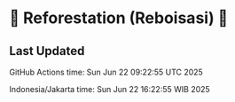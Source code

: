 
# 🌳 Reforestation (Reboisasi) 🌲

## Last Updated

GitHub Actions time: Sun Jun 22 09:22:55 UTC 2025

Indonesia/Jakarta time: Sun Jun 22 16:22:55 WIB 2025
